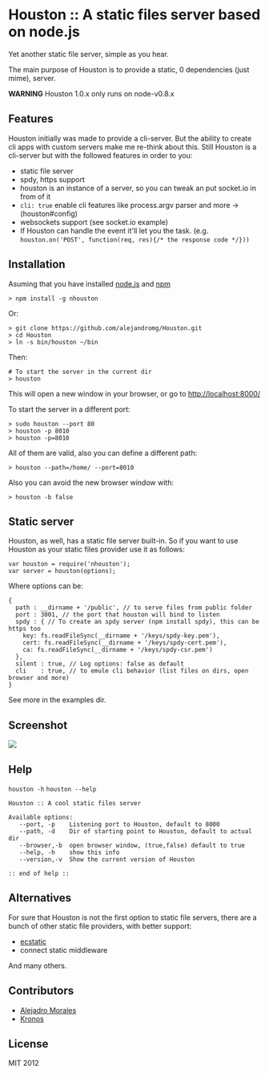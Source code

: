 # Houston :: A static files server based on node.js
 
Yet another static file server, simple as you hear.

The main purpose of Houston is to provide a static, 0 dependencies (just mime), server. 

**WARNING** Houston 1.0.x only runs on node-v0.8.x

## Features

Houston initially was made to provide a cli-server. But the ability to create cli apps with custom servers make me re-think about this. Still Houston is a cli-server but with the followed features in order to you:

-  static file server
-  spdy, https support
-  houston is an instance of a server, so you can tweak an put socket.io in from of it
-  `cli: true` enable cli features like process.argv parser and more -> (houston#config)
-  websockets support (see socket.io example)
- If Houston can handle the event it'll let you the task. (e.g. `houston.on('POST', function(req, res){/* the response code */}))`


## Installation

Asuming that you have installed [node.js](http://nodejs.org) and [npm](http://npmjs.org)
    
    > npm install -g nhouston

Or:

    > git clone https://github.com/alejandromg/Houston.git
    > cd Houston
    > ln -s bin/houston ~/bin
    

Then:
   
    # To start the server in the current dir 
    > houston 

This will open a new window in your browser, or go to [http://localhost:8000/](http://localhost:8000/)

To start the server in a different port:

    > sudo houston --port 80
    > houston -p 8010
    > houston -p=8010

All of them are valid, also you can define a different path:

    > houston --path=/home/ --port=8010

Also you can avoid the new browser window with:

    > houston -b false

## Static server

Houston, as well, has a static file server built-in. So if you want to use Houston as your static files provider use it as follows:

    var houston = require('nhouston');
    var server = houston(options);

Where options can be:

    { 
      path : __dirname + '/public', // to serve files from public folder
      port : 3001, // the port that houston will bind to listen
      spdy : { // To create an spdy server (npm install spdy), this can be https too
        key: fs.readFileSync(__dirname + '/keys/spdy-key.pem'),
        cert: fs.readFileSync(__dirname + '/keys/spdy-cert.pem'),
        ca: fs.readFileSync(__dirname + '/keys/spdy-csr.pem')
      },
      silent : true, // Log options: false as default
      cli    : true, // to emule cli behavior (list files on dirs, open browser and more)
    }

See more in the examples dir.

## Screenshot

<img src="http://dl.dropbox.com/u/29662133/Pantallazo-Houston%20%3A%3A%20-home-alejandromg-dev-blackbox%20-%20Google%20Chrome.png" />

## Help

`houston -h`
`houston --help`

    Houston :: A cool static files server

    Available options:
       --port, -p    Listening port to Houston, default to 8000 
       --path, -d    Dir of starting point to Houston, default to actual dir
       --browser,-b  open browser window, (true,false) default to true
       --help, -h    show this info
       --version,-v  Show the current version of Houston

    :: end of help ::

## Alternatives

For sure that Houston is not the first option to static file servers, there are a bunch of other static file providers, with better support:

-  [ecstatic](https://github.com/jesusabdullah/node-ecstatic)
-  connect static middleware

And many others.

## Contributors

- [Alejadro Morales](http://github.com/alejandromg)
- [Kronos](http://github.com/alejandromg/kronos 'npm install kronos') 

## License

MIT 2012